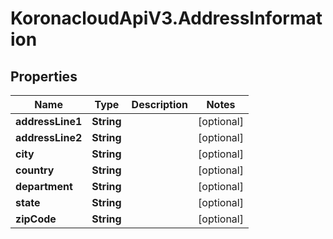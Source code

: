 # KoronacloudApiV3.AddressInformation

## Properties
Name | Type | Description | Notes
------------ | ------------- | ------------- | -------------
**addressLine1** | **String** |  | [optional] 
**addressLine2** | **String** |  | [optional] 
**city** | **String** |  | [optional] 
**country** | **String** |  | [optional] 
**department** | **String** |  | [optional] 
**state** | **String** |  | [optional] 
**zipCode** | **String** |  | [optional] 


